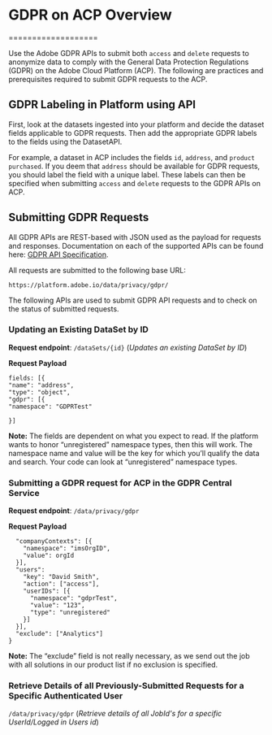 
# GDPR on ACP Overview
===================



Use the Adobe GDPR APIs to submit both `access` and `delete` requests to anonymize data to comply with the General Data Protection Regulations (GDPR) on the Adobe Cloud Platform (ACP). The following are practices and prerequisites required to submit GDPR requests to the ACP.

## GDPR Labeling in Platform using API

First, look at the datasets ingested into your platform and decide the dataset fields applicable to GDPR requests. Then add the appropriate GDPR labels to the fields using the DatasetAPI.

For example, a dataset in ACP includes the fields `id`, `address`, and `product purchased`. If you deem that `address` should be available for GDPR requests, you should label the field with a unique label. These labels can then be specified when submitting `access` and `delete` requests to the GDPR APIs on ACP.

## Submitting GDPR Requests

All GDPR APIs are REST-based with JSON used as the payload for requests and responses. Documentation on each of the supported APIs can be found here: [GDPR API Specification](http://www.adobe.io/).

All requests are submitted to the following base URL:

`https://platform.adobe.io/data/privacy/gdpr/`

The following APIs are used to submit GDPR API requests and to check on the status of submitted requests.

### Updating an Existing DataSet by ID

**Request endpoint**:  `/dataSets/{id}`
(*Updates an existing DataSet by ID*)

**Request Payload** 

``` 
fields: [{
"name": "address",
"type": "object",
"gdpr": [{
"namespace": "GDPRTest"

}]
```

**Note:** The fields are dependent on what you expect to read. If the platform wants to honor “unregistered” namespace types, then this will work. The namespace name and value will be the key for which you’ll qualify the data and search. Your code can look at “unregistered” namespace types.
 


### Submitting a GDPR request for ACP in the GDPR Central Service


**Request endpoint**: `/data/privacy/gdpr`

**Request Payload** 

``` {
  "companyContexts": [{
    "namespace": "imsOrgID",
    "value": orgId
  }],
  "users": 
    "key": "David Smith",
    "action": ["access"],
    "userIDs": [{
      "namespace": "gdprTest",
      "value": "123",
      "type": "unregistered"
    }]
  }],
  "exclude": ["Analytics"]
} 
```
**Note:** The “exclude” field is not really necessary, as we send out the job with all solutions in our product list if no exclusion is specified. 
 

### Retrieve Details of all Previously-Submitted Requests for a Specific Authenticated User

`/data/privacy/gdpr` (*Retrieve details of all JobId's for a specific UserId/Logged in Users id*)
